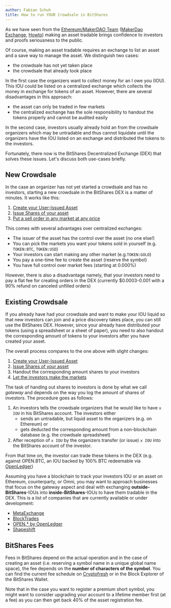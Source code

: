 ```yaml
---
author: Fabian Schuh
title: How to run YOUR Crowdsale in BitShares
---
```


As we have seen from the [Ethereum/MakerDAO Team](http://makerdao.com)
([MakerDao Exchange](https://x.makerdao.com/?r=xeroc),
[Howto](https://forum.makerdao.com/t/trading-mkr-on-bitshares-a-how-to-guide/440))
making an asset tradable brings confidence to investors and proofs
seriousness to the public.

Of course, making an asset tradable requires an exchange to list an
asset and a save way to manage the asset. We distinguish two cases:

* the crowdsale has not yet taken place
* the crowdsale that already took place

<!--more-->

In the first case the organizers want to collect money for an I owe you
(IOU). This IOU could be listed on a centralized exchange which collects
the money in exchange for tokens of an asset. However, there are several
disadvantages in this approach:

* the asset can only be traded in few markets
* the centralized exchange has the sole responsibility to handout the
  tokens properly and cannot be audited easily

In the second case, investors usually already hold an from the crowdsale
organizers which may be untradable and thus cannot liquidate until the
organizers have the IOU listed on an exchange and distributed the tokens
to the investors.

Fortunately, there now is the BitShares Decentralized Exchange (DEX)
that solves these issues. Let's discuss both use-cases briefly.

## New Crowdsale

In the case an organizer has not yet started a crowdsale and has no
investors, starting a new crowdsale in the BitShares DEX is a matter of
minutes. It works like this:

1. [Create your User-Issued Asset](http://docs.bitshares.eu/bitshares/tutorials/uia-create-gui.html)
2. [Issue Shares of your asset](http://docs.bitshares.eu/bitshares/tutorials/uia-create-gui.html#issuing-shares)
3. [Put a sell order in any market at any price](http://docs.bitshares.eu/bitshares/tutorials/dex-trading.html)

This comes with several advantages over centralized exchanges:

* The issuer of the asset has the control over the asset (no one else!)
* You can pick the markets you want your tokens sold in yourself (e.g. `TOKEN:BTC`, `TOKEN:USD`)
* Your investors can start making any other market (e.g.`TOKEN:GOLD`)
* You pay a one-time fee to create the asset (reserve the symbol)
* You have full control over market fees (starting at 0.000%)

However, there is also a disadvantage namely, that your investors need
to pay a flat fee for creating orders in the DEX (currently
$0.0003-0.001 with a 90% refund on canceled unfilled orders)

## Existing Crowdsale

If you already have had your crowdsale and want to make your IOU liquid
so that new investors can join and a price discovery takes place, you
can still use the BitShares DEX. However, since your already have
distributed your tokens (using a spreadsheet or a sheet of paper), you
need to also handout the corresponding amount of tokens to your
investors after you have created your asset.

The overall process compares to the one above with slight changes:

1. [Create your User-Issued Asset](http://docs.bitshares.eu/bitshares/tutorials/uia-create-gui.html)
2. [Issue Shares of your asset](http://docs.bitshares.eu/bitshares/tutorials/uia-create-gui.html#issuing-shares)
3. Handout the corresponding amount shares to your investors
4. [Let the investors make the markets](http://docs.bitshares.eu/bitshares/tutorials/dex-trading.html)

The task of handing out shares to investors is done by what we call
*gateway* and depends on the way you log the amount of shares of
investors. The procedure goes as follows:

1. An investors tells the crowdsale organizers that he would like to
   have `x IOU` in his BitShares account. The investors either
   * sends an untradable, but liquid asset to the organizers (e.g. on Ethereum) or
   * gets deducted the corresponding amount from a non-blockchain
     database (e.g. the crowdsale spreadsheet)
2. After reception of `x IOU` by the organizers transfer (or issue) `x
   IOU` into the BitShares account of the investor.

From that time on, the investor can trade these tokens in the DEX (e.g.
against OPEN.BTC, an IOU backed by 100% BTC redeemable via
[OpenLedger](https://bitshares.openledger.info/?r=xeroc))

Assuming you have a blockchain to track your investors IOU or an asset
on Ethereum, counterparty, or Omni, you may want to approach businesses
that focus on the gateway aspect and deal with exchanging
**outside-BitShares**-IOUs into **inside-BitShares**-IOUs to have them
tradable in the DEX. This is a list of companies that are currently
available or under development:

* [MetaExchange](http://metaexchange.info)
* [BlockTrades](http://blocktrades.us)
* [OPEN.* by OpenLedger](http://Openledger.info)
* [Shapeshift](http://shapeshift.io)

## BitShares Fees

Fees in BitShares depend on the actual operation and in the case of
creating an asset (i.e. reserving a symbol name in a unique global name
space), the fee depends on the **number of characters of the symbol**.
You can find the current fee schedule on
[Cryptofresh](http://cryptofresh.com/fees?asset=USD) or in the Block
Explorer of the BitShares Wallet.

Note that in the case you want to register a premium short symbol, you
might want to consider upgrading your account to a lifetime member first
(at a fee) as you can then get back 40% of the asset registration fee.
